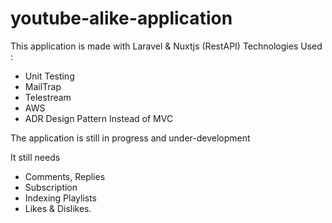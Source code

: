 # youtube-alike-application
This application is made with Laravel & Nuxtjs (RestAPI)
Technologies Used : 
- Unit Testing 
- MailTrap
- Telestream
- AWS
- ADR Design Pattern Instead of MVC

The application is still in progress and under-development

It still needs 


- Comments, Replies
- Subscription
- Indexing Playlists
- Likes & Dislikes.
